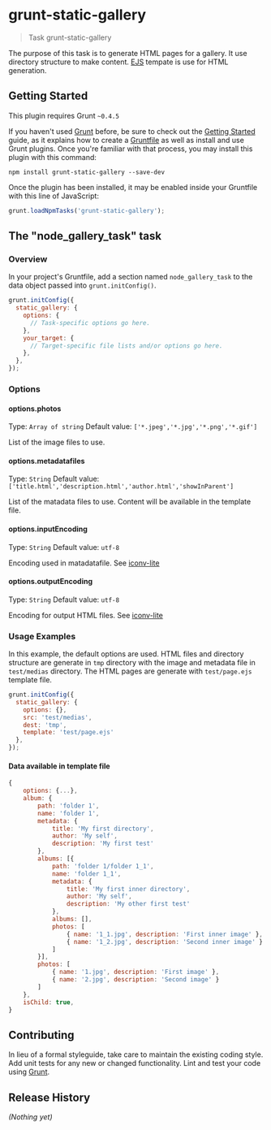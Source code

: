 # grunt-static-gallery

> Task grunt-static-gallery

The purpose of this task is to generate HTML pages for a gallery. It use directory structure to make content. [EJS](http://www.embeddedjs.com/) tempate is use for HTML generation.

## Getting Started
This plugin requires Grunt `~0.4.5`

If you haven't used [Grunt](http://gruntjs.com/) before, be sure to check out the [Getting Started](http://gruntjs.com/getting-started) guide, as it explains how to create a [Gruntfile](http://gruntjs.com/sample-gruntfile) as well as install and use Grunt plugins. Once you're familiar with that process, you may install this plugin with this command:

```shell
npm install grunt-static-gallery --save-dev
```

Once the plugin has been installed, it may be enabled inside your Gruntfile with this line of JavaScript:

```js
grunt.loadNpmTasks('grunt-static-gallery');
```

## The "node_gallery_task" task

### Overview
In your project's Gruntfile, add a section named `node_gallery_task` to the data object passed into `grunt.initConfig()`.

```js
grunt.initConfig({
  static_gallery: {
    options: {
      // Task-specific options go here.
    },
    your_target: {
      // Target-specific file lists and/or options go here.
    },
  },
});
```

### Options

#### options.photos
Type: `Array of string`
Default value: `['*.jpeg','*.jpg','*.png','*.gif']`

List of the image files to use.

#### options.metadatafiles
Type: `String`
Default value: `['title.html','description.html','author.html','showInParent']`

List of the matadata files to use. Content will be available in the template file.

#### options.inputEncoding
Type: `String`
Default value: `utf-8`

Encoding used in matadatafile. See [iconv-lite](https://github.com/ashtuchkin/iconv-lite)

#### options.outputEncoding
Type: `String`
Default value: `utf-8`

Encoding for output HTML files. See [iconv-lite](https://github.com/ashtuchkin/iconv-lite)

### Usage Examples

In this example, the default options are used. HTML files and directory structure are generate in `tmp` directory with the image and metadata file in `test/medias` directory. The HTML pages are generate with `test/page.ejs` template file.

```js
grunt.initConfig({
  static_gallery: {
    options: {},
    src: 'test/medias',
    dest: 'tmp',
    template: 'test/page.ejs'
  },
});
```

#### Data available in template file

```js
{
	options: {...},
	album: {
		path: 'folder 1', 
		name: 'folder 1', 
		metadata: {
		    title: 'My first directory',
			author: 'My self',
			description: 'My first test'
		},
		albums: [{
			path: 'folder 1/folder 1_1', 
			name: 'folder 1_1', 
			metadata: {
			    title: 'My first inner directory',
				author: 'My self',
				description: 'My other first test'
			},
			albums: [],
			photos: [
				{ name: '1_1.jpg', description: 'First inner image' }, 
				{ name: '1_2.jpg', description: 'Second inner image' } 
			]
		}],
		photos: [
			{ name: '1.jpg', description: 'First image' }, 
			{ name: '2.jpg', description: 'Second image' } 
		]
	},
	isChild: true,
}
```

## Contributing
In lieu of a formal styleguide, take care to maintain the existing coding style. Add unit tests for any new or changed functionality. Lint and test your code using [Grunt](http://gruntjs.com/).

## Release History
_(Nothing yet)_
